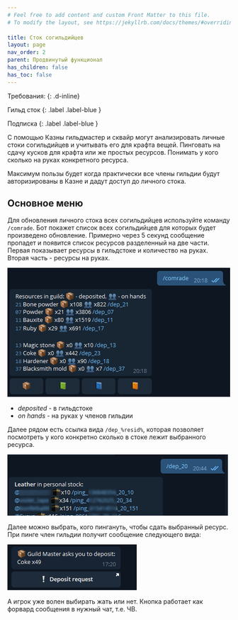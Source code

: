 ```yaml
---
# Feel free to add content and custom Front Matter to this file.
# To modify the layout, see https://jekyllrb.com/docs/themes/#overriding-theme-defaults

title: Сток согильдийцев
layout: page
nav_order: 2
parent: Продвинутый функционал  
has_children: false
has_toc: false
---
```


Требования: 
{: .d-inline}

Гильд сток 
{: .label .label-blue }

Подписка 
{: .label .label-blue }

С помощью Казны гильдмастер и сквайр могут анализировать личные стоки согильдийцев и учитывать его для крафта вещей. Пинговать на сдачу кусков для крафта или же простых ресурсов. Понимать у кого сколько на руках конкретного ресурса. 

Максимум пользы будет когда практически все члены гильдии будут авторизированы в Казне и дадут доступ до личного стока. 

## Основное меню

Для обновления личного стока всех согильдийцев используйте команду `/comrade`. Бот покажет список всех согильдийцев для которых будет произведено обновление. Примерно через 5 секунд сообщение пропадет и появится список ресурсов разделенный на две части. Первая показывает ресурсы в гильдстоке и количество на руках. Вторая часть - ресурсы на руках. 

![comrade]

- *deposited* - в гильдстоке 
- *on hands* - на руках у членов гильдии

Далее рядом есть ссылка вида `/dep_%resid%`, которая позволяет посмотреть у кого конкретно сколько в стоке лежит выбранного ресурса. 

![dep_basic] 

Далее можно выбрать, кого пингануть, чтобы сдать выбранный ресурс. При пинге член гильдии получит сообщение следующего вида: 

![deposit_request]

А игрок уже волен выбирать жать или нет. Кнопка работает как форвард сообщения в нужный чат, т.е. ЧВ. 






[comrade]: images/comrade.png
[dep_basic]: images/dep_basic.png
[deposit_request]: images/deposit_request.png